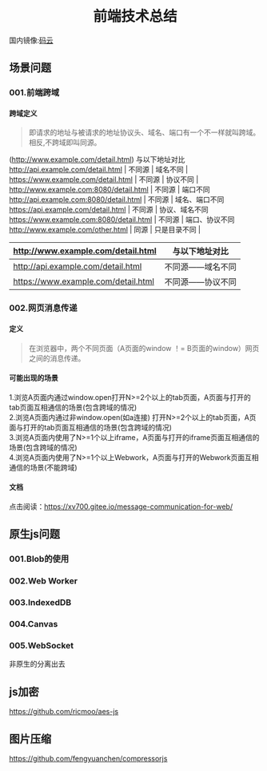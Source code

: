 <h1 align="center">前端技术总结</h1>

国内镜像:[码云](https://gitee.com/xv700/Message-communication-for-web)   

## 场景问题

### 001.前端跨域

#### 跨域定义  
> 即请求的地址与被请求的地址协议头、域名、端口有一个不一样就叫跨域。相反,不跨域即叫同源。

(http://www.example.com/detail.html) 与以下地址对比
http://api.example.com/detail.html | 不同源 | 域名不同 |
https://www.example.com/detail.html | 不同源 | 协议不同 |
http://www.example.com:8080/detail.html | 不同源 | 端口不同
http://api.example.com:8080/detail.html | 不同源 | 域名、端口不同
https://api.example.com/detail.html | 不同源 | 协议、域名不同
https://www.example.com:8080/detail.html | 不同源 | 端口、协议不同
http://www.example.com/other.html | 同源 | 只是目录不同 |  



| http://www.example.com/detail.html | 与以下地址对比 |  
| --- | --- |  
| http://api.example.com/detail.html | 不同源——域名不同 |  
| https://www.example.com/detail.html | 不同源——协议不同 |  

### 002.网页消息传递

#### 定义
> 在浏览器中，两个不同页面（A页面的window ！= B页面的window）网页之间的消息传递。

#### 可能出现的场景

1.浏览A页面内通过window.open打开N>=2个以上的tab页面，A页面与打开的tab页面互相通信的场景(包含跨域的情况)  
2.浏览A页面内通过非window.open(如a连接)  打开N>=2个以上的tab页面，A页面与打开的tab页面互相通信的场景(包含跨域的情况)  
3.浏览A页面内使用了N>=1个以上iframe，A页面与打开的iframe页面互相通信的场景(包含跨域的情况)  
4.浏览A页面内使用了N>=1个以上Webwork，A页面与打开的Webwork页面互相通信的场景(不能跨域)  

#### 文档  

点击阅读：https://xv700.gitee.io/message-communication-for-web/  

## 原生js问题

### 001.Blob的使用

### 002.Web Worker
 
### 003.IndexedDB 

### 004.Canvas

### 005.WebSocket

非原生的分离出去

## js加密

https://github.com/ricmoo/aes-js

## 图片压缩

https://github.com/fengyuanchen/compressorjs


